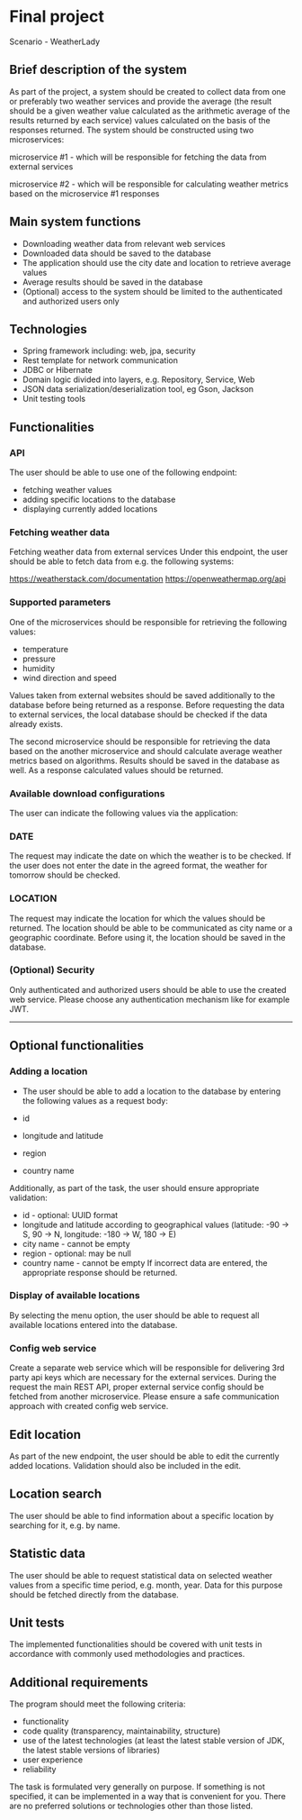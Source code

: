 # Final project

Scenario - WeatherLady

## Brief description of the system

As part of the project, a system should be created to collect data from one or preferably two weather services and
provide the average (the result should be a given weather value calculated as the arithmetic average of the results
returned by each service) values calculated on the basis of the responses returned. The system should be constructed
using two microservices:

microservice #1 - which will be responsible for fetching the data from external services

microservice #2 - which will be responsible for calculating weather metrics based on the microservice #1 responses

## Main system functions

- Downloading weather data from relevant web services
- Downloaded data should be saved to the database
- The application should use the city date and location to retrieve average values
- Average results should be saved in the database
- (Optional) access to the system should be limited to the authenticated and authorized users only

## Technologies

- Spring framework including: web, jpa, security
- Rest template for network communication
- JDBC or Hibernate
- Domain logic divided into layers, e.g. Repository, Service, Web
- JSON data serialization/deserialization tool, eg Gson, Jackson
- Unit testing tools

## Functionalities

### API

The user should be able to use one of the following endpoint:

- fetching weather values
- adding specific locations to the database
- displaying currently added locations

### Fetching weather data

Fetching weather data from external services Under this endpoint, the user should be able to fetch data from e.g. the
following systems:

https://weatherstack.com/documentation
https://openweathermap.org/api

### Supported parameters

One of the microservices should be responsible for retrieving the following values:

- temperature
- pressure
- humidity
- wind direction and speed

Values taken from external websites should be saved additionally to the database before being returned as a response.
Before requesting the data to external services, the local database should be checked if the data already exists.

The second microservice should be responsible for retrieving the data based on the another microservice and should
calculate average weather metrics based on algorithms. Results should be saved in the database as well. As a response
calculated values should be returned.

### Available download configurations

The user can indicate the following values via the application:

### DATE

The request may indicate the date on which the weather is to be checked. If the user does not enter the date in the
agreed format, the weather for tomorrow should be checked.

### LOCATION

The request may indicate the location for which the values should be returned. The location should be able to be
communicated as city name or a geographic coordinate. Before using it, the location should be saved in the database.

### (Optional) Security

Only authenticated and authorized users should be able to use the created web service. Please choose any authentication
mechanism like for example JWT.

---

## Optional functionalities

### Adding a location

- The user should be able to add a location to the database by entering the following values as a request body:

- id
- longitude and latitude
- region
- country name

Additionally, as part of the task, the user should ensure appropriate validation:

- id - optional: UUID format
- longitude and latitude according to geographical values (latitude: -90 -> S, 90 -> N, longitude: -180 -> W, 180 -> E)
- city name - cannot be empty
- region - optional: may be null
- country name - cannot be empty If incorrect data are entered, the appropriate response should be returned.

### Display of available locations

By selecting the menu option, the user should be able to request all available locations entered into the database.

### Config web service

Create a separate web service which will be responsible for delivering 3rd party api keys which are necessary for the
external services. During the request the main REST API, proper external service config should be fetched from another
microservice. Please ensure a safe communication approach with created config web service.

## Edit location

As part of the new endpoint, the user should be able to edit the currently added locations. Validation should also be
included in the edit.

## Location search

The user should be able to find information about a specific location by searching for it, e.g. by name.

## Statistic data

The user should be able to request statistical data on selected weather values from a specific time period, e.g. month,
year. Data for this purpose should be fetched directly from the database.

## Unit tests

The implemented functionalities should be covered with unit tests in accordance with commonly used methodologies and
practices.

## Additional requirements

The program should meet the following criteria:

- functionality
- code quality (transparency, maintainability, structure)
- use of the latest technologies (at least the latest stable version of JDK, the latest stable versions of libraries)
- user experience
- reliability

The task is formulated very generally on purpose. If something is not specified, it can be implemented in a way that is
convenient for you. There are no preferred solutions or technologies other than those listed.